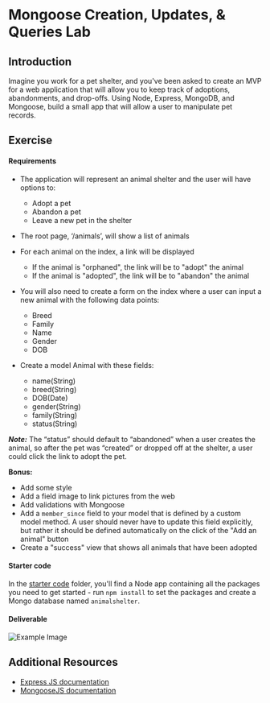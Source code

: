 # Mongoose Creation, Updates, & Queries Lab

## Introduction

Imagine you work for a pet shelter, and you've been asked to create an MVP for a web application that will allow you to keep track of adoptions, abandonments, and drop-offs.  Using Node, Express, MongoDB, and Mongoose, build a small app that will allow a user to manipulate pet records.


## Exercise

#### Requirements

- The application will represent an animal shelter and the user will have options to:

  - Adopt a pet 
  - Abandon a pet
  - Leave a new pet in the shelter

- The root page, ‘/animals’, will show a list of animals 

- For each animal on the index, a link will be displayed

  - If the animal is "orphaned", the link will be to "adopt" the animal
  - If the animal is "adopted", the link will be to "abandon" the animal

- You will also need to create a form on the index where a user can input a new animal with the following data points:

  - Breed
  - Family
  - Name
  - Gender
  - DOB


- Create a model Animal with these fields:

  - name(String)
  - breed(String)
  - DOB(Date)
  - gender(String)
  - family(String)
  - status(String)

***Note:***  The “status” should default to “abandoned” when a user creates the animal, so after the pet was “created” or dropped off at the shelter, a user could click the link to adopt the pet. 


**Bonus:**

- Add some style
- Add a field image to link pictures from the web
- Add validations with Mongoose
- Add a `member_since` field to your model that is defined by a custom model method. A user should never have to update this field explicitly, but rather it should be defined automatically on the click of the "Add an animal" button
- Create a "success" view that shows all animals that have been adopted

#### Starter code

In the [starter code](starter-code) folder, you'll find a Node app containing all the packages you need to get started - run `npm install` to set the packages and create a Mongo database named `animalshelter`. 

#### Deliverable


![Example Image](http://s30.postimg.org/uv04jcwox/Screen_Shot_2015_07_21_at_16_00_59.png)

## Additional Resources


- [Express JS documentation](http://expressjs.com/api.html)
- [MongooseJS documentation](http://mongoosejs.com/docs/api.html)



